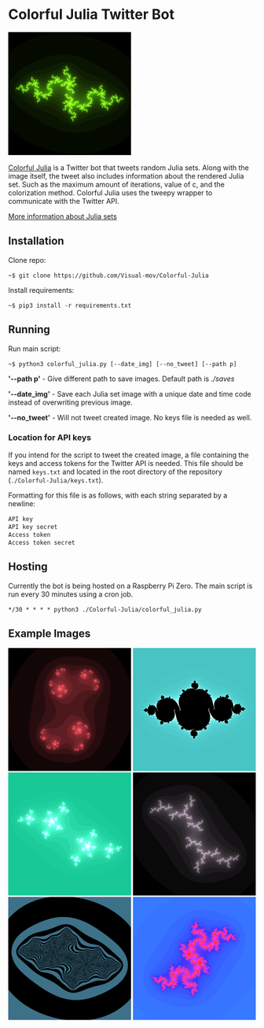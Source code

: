 # Colorful Julia Twitter Bot
<img src="saves/save1.png" alt="Julia set" width="250"/>

[Colorful Julia](https://botwiki.org/bot/colorful-julia/) is a Twitter bot that tweets random Julia sets. Along with the image itself, the tweet also includes information about the rendered Julia set. Such as the maximum amount of iterations, value of c, and the colorization method. Colorful Julia uses the tweepy wrapper to communicate with the Twitter API.

[More information about Julia sets](https://en.wikipedia.org/wiki/Julia_set)

## Installation
Clone repo:
``` 
~$ git clone https://github.com/Visual-mov/Colorful-Julia
```

Install requirements:
```
~$ pip3 install -r requirements.txt
```

## Running
Run main script:
```
~$ python3 colorful_julia.py [--date_img] [--no_tweet] [--path p]
```
**'--path p'** - Give different path to save images. Default path is *./saves*

**'--date_img'** - Save each Julia set image with a unique date and time code instead of overwriting previous image.

**'--no_tweet'** - Will not tweet created image. No keys file is needed as well.

### Location for API keys
If you intend for the script to tweet the created image, a file containing the keys and access tokens for the Twitter API is needed. This file should be named `keys.txt` and located in the root directory of the repository (`./Colorful-Julia/keys.txt`).

Formatting for this file is as follows, with each string separated by a newline:
```
API key
API key secret
Access token
Access token secret
```

## Hosting
Currently the bot is being hosted on a Raspberry Pi Zero. The main script is run every 30 minutes using a cron job.
```
*/30 * * * * python3 ./Colorful-Julia/colorful_julia.py
```

## Example Images
<p>
    <img src="saves/save2.png" width="250"/>
    <img src="saves/save3.png" width="250"/>
    <img src="saves/save4.png" width="250"/>
    <img src="saves/save5.png" width="250"/>
    <img src="saves/save6.png" width="250"/>
    <img src="saves/save7.png" width="250"/>
</p>
